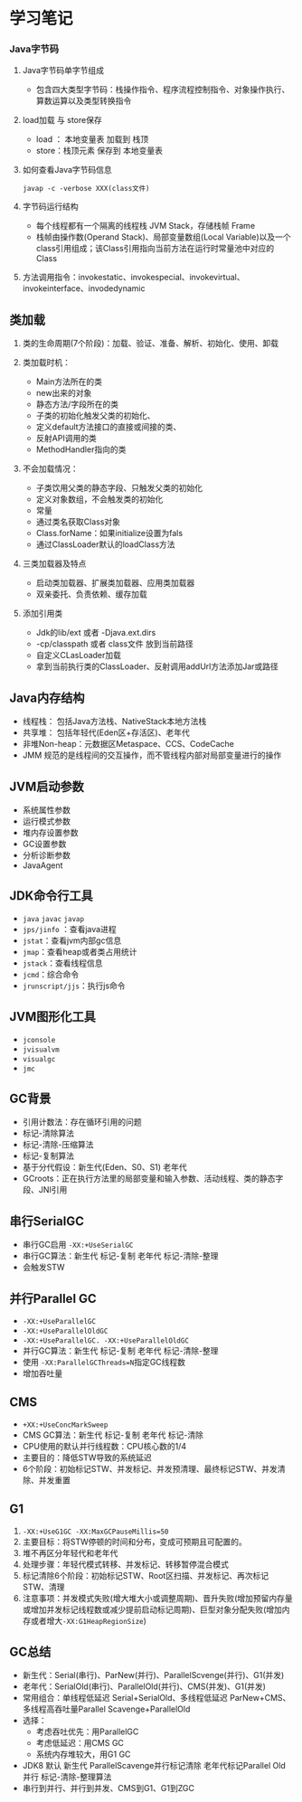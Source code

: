 # 学习笔记



### Java字节码

1. Java字节码单字节组成

   * 包含四大类型字节码：栈操作指令、程序流程控制指令、对象操作执行、算数运算以及类型转换指令

2. load加载 与 store保存

   * load ： 本地变量表  加载到  栈顶
   * store：栈顶元素 保存到  本地变量表

3. 如何查看Java字节码信息

   `javap -c -verbose XXX(class文件)`

4. 字节码运行结构

   * 每个线程都有一个隔离的线程栈 JVM Stack，存储栈帧 Frame
   * 栈帧由操作数(Operand Stack)、局部变量数组(Local Variable)以及一个class引用组成；该Class引用指向当前方法在运行时常量池中对应的Class

5. 方法调用指令：invokestatic、invokespecial、invokevirtual、invokeinterface、invodedynamic



## 类加载

1. 类的生命周期(7个阶段)：加载、验证、准备、解析、初始化、使用、卸载

2. 类加载时机：
    * Main方法所在的类
    * new出来的对象
    * 静态方法/字段所在的类
    * 子类的初始化触发父类的初始化、
    * 定义default方法接口的直接或间接的类、
    * 反射API调用的类
    * MethodHandler指向的类

3. 不会加载情况：

   * 子类饮用父类的静态字段、只触发父类的初始化
   * 定义对象数组，不会触发类的初始化
   * 常量
   * 通过类名获取Class对象
   * Class.forName：如果initialize设置为fals
   * 通过ClassLoader默认的loadClass方法
   
4. 三类加载器及特点
   * 启动类加载器、扩展类加载器、应用类加载器
   * 双亲委托、负责依赖、缓存加载
   
5. 添加引用类
   * Jdk的lib/ext 或者 -Djava.ext.dirs
   * -cp/classpath 或者 class文件 放到当前路径
   * 自定义CLasLoader加载
   * 拿到当前执行类的ClassLoader、反射调用addUrl方法添加Jar或路径
   
## Java内存结构
   * 线程栈： 包括Java方法栈、NativeStack本地方法栈
   * 共享堆： 包括年轻代(Eden区+存活区)、老年代
   * 非堆Non-heap：元数据区Metaspace、CCS、CodeCache
   * JMM 规范的是线程间的交互操作，而不管线程内部对局部变量进行的操作

## JVM启动参数
* 系统属性参数
* 运行模式参数
* 堆内存设置参数 
* GC设置参数
* 分析诊断参数
* JavaAgent



## JDK命令行工具
* `java` `javac`  `javap`
* `jps/jinfo` ：查看java进程
* `jstat`：查看jvm内部gc信息
* `jmap`：查看heap或者类占用统计
* `jstack`：查看线程信息
* `jcmd`：综合命令
* `jrunscript/jjs`：执行js命令



## JVM图形化工具

* `jconsole`
* `jvisualvm`
* `visualgc`
* `jmc`



## GC背景

* 引用计数法：存在循环引用的问题
* 标记-清除算法
* 标记-清除-压缩算法
* 标记-复制算法
* 基于分代假设：新生代(Eden、S0、S1) 老年代
* GCroots：正在执行方法里的局部变量和输入参数、活动线程、类的静态字段、JNI引用



## 串行SerialGC

* 串行GC启用 `-XX:+UseSerialGC`
* 串行GC算法：新生代 标记-复制  老年代  标记-清除-整理
* 会触发STW



## 并行Parallel GC 

* `-XX:+UseParallelGC `
* `-XX:+UseParallelOldGC`
* `-XX:+UseParallelGC. -XX:+UseParallelOldGC`
* 并行GC算法：新生代 标记-复制  老年代  标记-清除-整理
* 使用 `-XX:ParallelGCThreads=N`指定GC线程数
* 增加吞吐量



## CMS

* `+XX:+UseConcMarkSweep`
* CMS GC算法：新生代 标记-复制  老年代  标记-清除
* CPU使用的默认并行线程数：CPU核心数的1/4
* 主要目的：降低STW导致的系统延迟
* 6个阶段：初始标记STW、并发标记、并发预清理、最终标记STW、并发清除、并发重置



## G1

1. `-XX:+UseG1GC -XX:MaxGCPauseMillis=50`
2. 主要目标：将STW停顿的时间和分布，变成可预期且可配置的。
3. 堆不再区分年轻代和老年代
4. 处理步骤：年轻代模式转移、并发标记、转移暂停混合模式
5. 标记清除6个阶段：初始标记STW、Root区扫描、并发标记、再次标记STW、清理
6. 注意事项：并发模式失败(增大堆大小或调整周期)、晋升失败(增加预留内存量或增加并发标记线程数或减少提前启动标记周期)、巨型对象分配失败(增加内存或者增大`-XX:G1HeapRegionSize`)



## GC总结

* 新生代：Serial(串行)、ParNew(并行)、ParallelScvenge(并行)、G1(并发)
* 老年代：SerialOld(串行)、ParallelOld(并行)、CMS(并发)、G1(并发)
* 常用组合：单线程低延迟 Serial+SerialOld、多线程低延迟 ParNew+CMS、多线程高吞吐量Parallel Scavenge+ParallelOld
* 选择：
  * 考虑吞吐优先：用ParallelGC
  * 考虑低延迟：用CMS GC
  * 系统内存堆较大，用G1 GC
* JDK8 默认 新生代 ParallelScavenge并行标记清除  老年代标记Parallel Old  并行 标记-清除-整理算法 
* 串行到并行、并行到并发、CMS到G1、G1到ZGC

